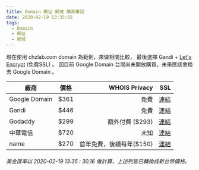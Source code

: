 ```yaml
---
title: Domain 網址 網域 購買筆記
date: 2020-02-19 13:35:02
tags:
  - Domain
  - 網址
  - 網域
---
```


現在使用 chzlab.com domain 為範例，來做相關比較，
最後選擇 Gandi + [Let's Encrypt](https://letsencrypt.org/) (免費SSL) 。
因目前 Google Domain 台灣尚未開放購買，未來應該會換去 Google Domain 。


| 廠商   |      價格      |  WHOIS Privacy | SSL |
|----------|:-------------:|------:|------:|
| Google Domain | $361 | 免費 | [連結](https://support.google.com/domains/answer/7630973?hl=zh-Hant) |
| Gandi | $446 | 免費 |[連結](https://docs.gandi.net/zh-hant/ssl/create/index.html) |
| Godaddy | $299 | 額外付費 ($293)| [連結](https://tw.godaddy.com/help/ssl-32059)|
| 中華電信 | $720 | 未知 | [連結](https://publicca.hinet.net/SSL-02.htm) |
| name | $270 | 首年免費，後續每年($150)| [連結](https://www.name.com/ssl) |

###### 美金匯率以 2020-02-19 13:35 : 30.16 做計算，上述列皆已轉換成新台幣價格。